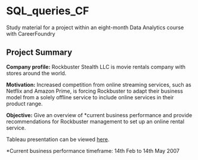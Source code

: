 # SQL_queries_CF

Study material for a project within an eight-month Data Analytics course with CareerFoundry

## **Project Summary**

**Company profile:** Rockbuster Stealth LLC is movie rentals company with stores around the world.

**Motivation:** Increased competition from online streaming services, such as Netflix and Amazon
Prime, is forcing Rockbuster to adapt their business model from a solely offline service to include
online services in their product range.

**Objective:** Give an overview of *current business performance and provide recommendations for
Rockbuster management to set up an online rental service.

Tableau presentation can be viewed [here](https://public.tableau.com/app/profile/christina.savva/viz/ROCKBUSTERSTEALTHLLCBusinessInsights/ROCKBUSTERSTEALTHLLCBusinessInsights).

*Current business performance timeframe: 14th Feb to 14th May 2007
